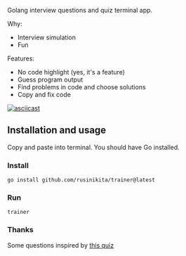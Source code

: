Golang interview questions and quiz terminal app.

Why:
- Interview simulation
- Fun

Features:
- No code highlight (yes, it's a feature)
- Guess program output
- Find problems in code and choose solutions
- Copy and fix code

[![asciicast](https://asciinema.org/a/605076.svg)](https://asciinema.org/a/605076)

## Installation and usage

Copy and paste into terminal. You should have Go installed.

### Install

```
go install github.com/rusinikita/trainer@latest
```

### Run

```
trainer
```

### Thanks

Some questions inspired by [this quiz](https://github.com/smallnest/go-concurrent-quiz)
